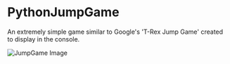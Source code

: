 # PythonJumpGame
An extremely simple game similar to Google's 'T-Rex Jump Game' created to display in the console.

![JumpGame Image](https://i.imgur.com/QgZvt4f.png)
